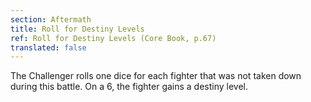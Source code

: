 ```yaml
---
section: Aftermath
title: Roll for Destiny Levels
ref: Roll for Destiny Levels (Core Book, p.67)
translated: false
---
```


The Challenger rolls one dice for each fighter that was not taken down during this battle. On a 6, the fighter gains a destiny level.

